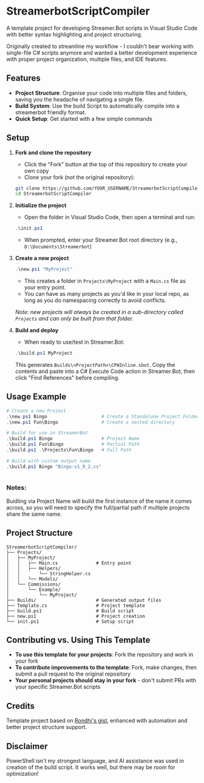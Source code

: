 # StreamerbotScriptCompiler
A template project for developing Streamer.Bot scripts in Visual Studio Code with better syntax highlighting and project structuring.

Originally created to streamline my workflow - I couldn't bear working with single-file C# scripts anymore and wanted a better development experience with proper project organization, multiple files, and IDE features.

## Features

- **Project Structure**: Organise your code into multiple files and folders, saving you the headache of navigating a single file.
- **Build System**: Use the build Script to automatically compile into a streamerbot friendly format.
- **Quick Setup**: Get started with a few simple commands

## Setup

1. **Fork and clone the repository**
   - Click the "Fork" button at the top of this repository to create your own copy
   - Clone your fork (not the original repository):
   ```bash
   git clone https://github.com/YOUR_USERNAME/StreamerbotScriptCompiler
   cd StreamerbotScriptCompiler
   ```

2. **Initialize the project**
   - Open the folder in Visual Studio Code, then open a terminal and run:
   ```powershell
   .\init.ps1
   ```
   - When prompted, enter your Streamer.Bot root directory (e.g., `D:\Documents\Streamerbot`)

3. **Create a new project**
   ```powershell
   .\new.ps1 "MyProject"
   ```
   - This creates a folder in `Projects\MyProject` with a `Main.cs` file as your entry point.
   - You can have as many projects as you'd like in your local repo, as long as you do namespacing correctly to avoid conflicts.
   
   *Note: new projects will always be created in a sub-directory called `Projects` and can only be built from that folder.*

4. **Build and deploy**
   - When ready to use/test in Streamer.Bot:
   ```powershell
   .\build.ps1 MyProject
   ```
      
   This generates `Builds\<ProjectPath>\CPHInline.sbot`. Copy the contents and paste into a C# Execute Code action in Streamer.Bot, then click "Find References" before compiling.

## Usage Example
```powershell
# Create a new Project
.\new.ps1 Bingo                    # Create a Standalone Project Folder
.\new.ps1 Fun\Bingo                # Create a nested directory

# Build for use in StreamerBot
.\build.ps1 Bingo                  # Project Name
.\build.ps1 Fun\Bingo              # Partial Path
.\build.ps1 .\Projects\Fun\Bingo   # Full Path

# Build with custom output name
.\build.ps1 Bingo "Bingo-v1_0_2.cs"
   
```

### Notes:
Buidling via Project Name will build the first instance of the name it comes across, so you will need to specify the full/partial path if multiple projects share the same name.

## Project Structure

```
StreamerbotScriptCompiler/
├── Projects/
│   ├── MyProject/
│   │   ├── Main.cs              # Entry point
│   │   ├── Helpers/
│   │       └── StringHelper.cs
│   │   └── Models/
│   └── Commissions/
│       └── Example/
│           └── MyProject/
├── Builds/                      # Generated output files
├── Template.cs                  # Project template
├── build.ps1                    # Build script
├── new.ps1                      # Project creation 
└── init.ps1                     # Setup script
```

## Contributing vs. Using This Template
- **To use this template for your projects**: Fork the repository and work in your fork
- **To contribute improvements to the template**: Fork, make changes, then submit a pull request to the original repository
- **Your personal projects should stay in your fork** - don't submit PRs with your specific Streamer.Bot scripts

## Credits

Template project based on [Rondhi's gist](https://gist.github.com/rondhi/aa5e8c3b7d1277d1c93dd7f486b596fe), enhanced with automation and better project structure support.

## Disclaimer

PowerShell isn't my strongest language, and AI assistance was used in creation of the build script. It works well, but there may be room for optimization!
